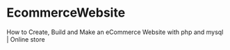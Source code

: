 # EcommerceWebsite
How to Create, Build and Make an eCommerce Website with php and mysql | Online store
